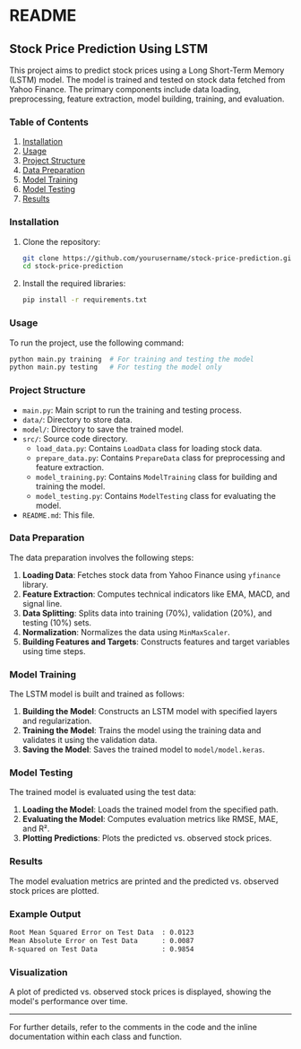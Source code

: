 # README

## Stock Price Prediction Using LSTM

This project aims to predict stock prices using a Long Short-Term Memory (LSTM) model. The model is trained and tested on stock data fetched from Yahoo Finance. The primary components include data loading, preprocessing, feature extraction, model building, training, and evaluation.

### Table of Contents
1. [Installation](#installation)
2. [Usage](#usage)
3. [Project Structure](#project-structure)
4. [Data Preparation](#data-preparation)
5. [Model Training](#model-training)
6. [Model Testing](#model-testing)
7. [Results](#results)

### Installation

1. Clone the repository:
    ```bash
    git clone https://github.com/yourusername/stock-price-prediction.git
    cd stock-price-prediction
    ```

2. Install the required libraries:
    ```bash
    pip install -r requirements.txt
    ```

### Usage

To run the project, use the following command:
```bash
python main.py training  # For training and testing the model
python main.py testing   # For testing the model only
```

### Project Structure

- `main.py`: Main script to run the training and testing process.
- `data/`: Directory to store data.
- `model/`: Directory to save the trained model.
- `src/`: Source code directory.
    - `load_data.py`: Contains `LoadData` class for loading stock data.
    - `prepare_data.py`: Contains `PrepareData` class for preprocessing and feature extraction.
    - `model_training.py`: Contains `ModelTraining` class for building and training the model.
    - `model_testing.py`: Contains `ModelTesting` class for evaluating the model.
- `README.md`: This file.

### Data Preparation

The data preparation involves the following steps:
1. **Loading Data**: Fetches stock data from Yahoo Finance using `yfinance` library.
2. **Feature Extraction**: Computes technical indicators like EMA, MACD, and signal line.
3. **Data Splitting**: Splits data into training (70%), validation (20%), and testing (10%) sets.
4. **Normalization**: Normalizes the data using `MinMaxScaler`.
5. **Building Features and Targets**: Constructs features and target variables using time steps.

### Model Training

The LSTM model is built and trained as follows:
1. **Building the Model**: Constructs an LSTM model with specified layers and regularization.
2. **Training the Model**: Trains the model using the training data and validates it using the validation data.
3. **Saving the Model**: Saves the trained model to `model/model.keras`.

### Model Testing

The trained model is evaluated using the test data:
1. **Loading the Model**: Loads the trained model from the specified path.
2. **Evaluating the Model**: Computes evaluation metrics like RMSE, MAE, and R².
3. **Plotting Predictions**: Plots the predicted vs. observed stock prices.

### Results

The model evaluation metrics are printed and the predicted vs. observed stock prices are plotted.

### Example Output

```bash
Root Mean Squared Error on Test Data  : 0.0123
Mean Absolute Error on Test Data      : 0.0087
R-squared on Test Data                : 0.9854
```

### Visualization

A plot of predicted vs. observed stock prices is displayed, showing the model's performance over time.

---

For further details, refer to the comments in the code and the inline documentation within each class and function.
